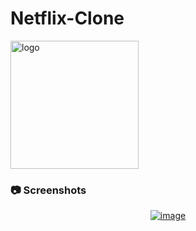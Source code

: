 # Netflix-Clone

<img src="https://user-images.githubusercontent.com/99184393/210160017-d4ded1e1-49d8-424d-b14c-a284856e730c.png" alt="logo" width="205" height="auto" />

### :camera: Screenshots

<div align="center">
<a href="https://netflix-sclone.vercel.app" target="_blank"><img  src='./demo/ezgif-1-2a6c90cdd6.gif' alt='image'/></a>
</div>

